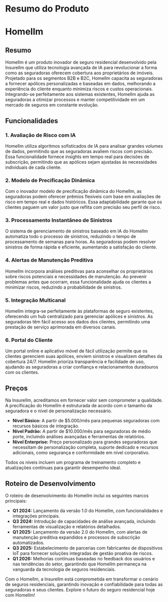 # Resumo do Produto

# Homellm

## Resumo
Homellm é um produto inovador de seguro residencial desenvolvido pela Insurellm que utiliza tecnologia avançada de IA para revolucionar a forma como as seguradoras oferecem cobertura aos proprietários de imóveis. Projetado para os segmentos B2B e B2C, Homellm capacita as seguradoras a fornecer apólices personalizadas e baseadas em dados, melhorando a experiência do cliente enquanto minimiza riscos e custos operacionais. Integrando-se perfeitamente aos sistemas existentes, Homellm ajuda as seguradoras a otimizar processos e manter competitividade em um mercado de seguros em constante evolução.

## Funcionalidades
### 1. Avaliação de Risco com IA
Homellm utiliza algoritmos sofisticados de IA para analisar grandes volumes de dados, permitindo que as seguradoras avaliem riscos com precisão. Essa funcionalidade fornece insights em tempo real para decisões de subscrição, permitindo que as apólices sejam ajustadas às necessidades individuais de cada cliente.

### 2. Modelo de Precificação Dinâmica
Com o inovador modelo de precificação dinâmica do Homellm, as seguradoras podem oferecer prêmios flexíveis com base em avaliações de risco em tempo real e dados históricos. Essa adaptabilidade garante que os clientes paguem um valor justo que reflita com precisão seu perfil de risco.

### 3. Processamento Instantâneo de Sinistros
O sistema de gerenciamento de sinistros baseado em IA do Homellm automatiza todo o processo de sinistros, reduzindo o tempo de processamento de semanas para horas. As seguradoras podem resolver sinistros de forma rápida e eficiente, aumentando a satisfação do cliente.

### 4. Alertas de Manutenção Preditiva
Homellm incorpora análises preditivas para aconselhar os proprietários sobre riscos potenciais e necessidades de manutenção. Ao prevenir problemas antes que ocorram, essa funcionalidade ajuda os clientes a minimizar riscos, reduzindo a probabilidade de sinistros.

### 5. Integração Multicanal
Homellm integra-se perfeitamente às plataformas de seguro existentes, oferecendo um hub centralizado para gerenciar apólices e sinistros. As seguradoras têm fácil acesso aos dados dos clientes, permitindo uma prestação de serviço aprimorada em diversos canais.

### 6. Portal do Cliente
Um portal online e aplicativo móvel de fácil utilização permite que os clientes gerenciem suas apólices, enviem sinistros e visualizem detalhes da cobertura 24/7. Homellm prioriza transparência e facilidade de uso, ajudando as seguradoras a criar confiança e relacionamentos duradouros com os clientes.

## Preços
Na Insurellm, acreditamos em fornecer valor sem comprometer a qualidade. A precificação do Homellm é estruturada de acordo com o tamanho da seguradora e o nível de personalização necessário. 

- **Nível Básico:** A partir de $5.000/mês para pequenas seguradoras com recursos básicos de integração.  
- **Nível Padrão:** A partir de $10.000/mês para seguradoras de médio porte, incluindo análises avançadas e ferramentas de relatórios.  
- **Nível Enterprise:** Preço personalizado para grandes seguradoras que necessitam de personalização completa, suporte dedicado e recursos adicionais, como segurança e conformidade em nível corporativo.

Todos os níveis incluem um programa de treinamento completo e atualizações contínuas para garantir desempenho ideal.

## Roteiro de Desenvolvimento
O roteiro de desenvolvimento do Homellm inclui os seguintes marcos principais:

- **Q1 2024:** Lançamento da versão 1.0 do Homellm, com funcionalidades e integrações principais.  
- **Q3 2024:** Introdução de capacidades de análise avançada, incluindo ferramentas de visualização e relatórios detalhados.  
- **Q1 2025:** Lançamento da versão 2.0 do Homellm, com alertas de manutenção preditiva expandidos e processos de subscrição automatizados.  
- **Q3 2025:** Estabelecimento de parcerias com fabricantes de dispositivos IoT para fornecer soluções integradas de gestão proativa de riscos.  
- **Q1 2026:** Melhorias contínuas baseadas no feedback dos usuários e nas tendências do setor, garantindo que Homellm permaneça na vanguarda da tecnologia de seguros residenciais.

Com o Homellm, a Insurellm está comprometida em transformar o cenário de seguros residenciais, garantindo inovação e confiabilidade para todas as seguradoras e seus clientes. Explore o futuro do seguro residencial hoje com Homellm!
